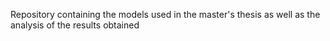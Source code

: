 Repository containing the models used in the master's thesis as well as the analysis of the results obtained
